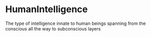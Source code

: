 # HumanIntelligence

The type of intelligence innate to human beings spanning from the conscious all the way to subconscious layers